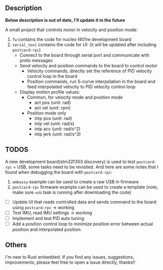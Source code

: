 ## Description

**Below description is out of date, I'll update it in the future**

A small project that controls motor in velocity and position mode:
1. `fw` contains the code for nucleo f401re development board
2. `serial_tool` contains the code for UI: (it will be updated after including `postcard-rpc`)
    * Connect to the board through serial port and communicate with proto messages
    * Send velocity and position commands to the board to control motor
        - Velocity commands, directly set the reference of PID velocity control loop in the board
        - Position commands, run S-curve interpolation in the board and feed interpolated velocity to PID velocity control loop
    * Display motion profile values:
        - Common, for velocity mode and position mode
          - act pos (unit: rad)
          - act vel (unit: rpm)
        - Position mode only
          - intp pos (unit: rad)
          - intp vel (unit: rad/s)
          - intp acc (unit: rad/s^2)
          - intp jerk (unit: rad/s^3)

## TODOS

A new development board(stm32f303 discovery) is used to test `postcard-rpc` + USB, some tasks need to be revisited. And here are some notes
that I found when debugging the board with `postcard-rpc`:
1. `embassy` example can be used to create a raw USB in firmware
2. `postcard-rpc` firmware example can be used to create a template (note, make sure `usb` task is running after downloading the code)

- [ ] Update UI that reads controlled data and sends command to the board using `postcard-rpc` $\to$ working
- [ ] Test IMU, read IMU settings $\to$ working
- [ ] Implement and test PID auto tuning
- [ ] Add a position control loop to minimize position error between actual position and interpolated position

## Others

I'm new to Rust embedded. If you find any issues, suggestions, improvements, please feel free to open a issue directly, thanks!!

